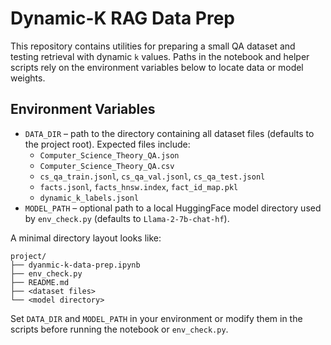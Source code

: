 # Dynamic-K RAG Data Prep

This repository contains utilities for preparing a small QA dataset and testing
retrieval with dynamic `k` values.  Paths in the notebook and helper scripts rely
on the environment variables below to locate data or model weights.

## Environment Variables

- `DATA_DIR` – path to the directory containing all dataset files
  (defaults to the project root).  Expected files include:
  - `Computer_Science_Theory_QA.json`
  - `Computer_Science_Theory_QA.csv`
  - `cs_qa_train.jsonl`, `cs_qa_val.jsonl`, `cs_qa_test.jsonl`
  - `facts.jsonl`, `facts_hnsw.index`, `fact_id_map.pkl`
  - `dynamic_k_labels.jsonl`
- `MODEL_PATH` – optional path to a local HuggingFace model directory used by
  `env_check.py` (defaults to `Llama-2-7b-chat-hf`).

A minimal directory layout looks like:

```
project/
├── dyanmic-k-data-prep.ipynb
├── env_check.py
├── README.md
├── <dataset files>
└── <model directory>
```

Set `DATA_DIR` and `MODEL_PATH` in your environment or modify them in the
scripts before running the notebook or `env_check.py`.
